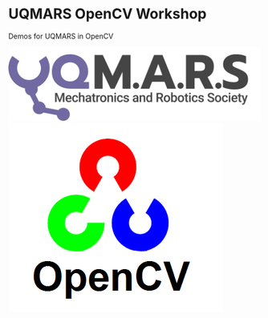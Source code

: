 # UQMARS OpenCV Workshop
Demos for UQMARS in OpenCV

![UQMARS](MARS-logo.png)
![UQMARS](OpenCV-logo.png)

